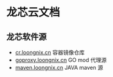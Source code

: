 # 龙芯云文档

## 龙芯软件源

- [cr.loongnix.cn](http://cr.loongnix.cn)  容器镜像仓库
- [goproxy.loongnix.cn](http://goproxy.loongnix.cn) GO mod 代理源
- [maven.loongnix.cn](http://maven.loongnix.cn) JAVA maven 源
